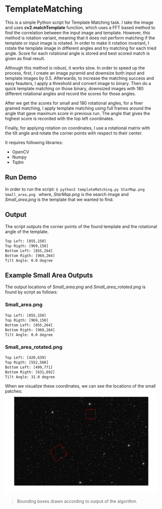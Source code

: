 # TemplateMatching
This is a simple Python script for Template Matching task. I take the image and uses **cv2.matchTemplate** function, which uses a FFT based method to find the correlation between the input image and template. However, this method is rotation variant, meaning that it does not perform matching if the template or input image is rotated. In order to make it rotation invariant, I rotate the template image in different angles and try matching for each tried angle. Score for each rotational angle is stored and best scored match is given as final result.

Although this method is robust, it works slow. In order to speed up the process, first, I create an image pyramid and downsize both input and template images by 0.5. Afterwards, to increase the matching success and easy feauters, I apply a threshold and convert image to binary. Then do a quick template matching on those binary, downsized images with 180 different rotational angles and record the scores for those angles.

After we get the scores for small and 180 rotational angles, for a finer grained matching, I apply template matching using full frames around the angle that gave maximum score in previous run. The angle that gives the highest score is recorded with the top left coordinates.

Finally, for applying rotation on coordinates, I use a rotational matrix with the tilt angle and rotate the corner points with respect to their center. 

It requires following libraries:

- OpenCV
- Numpy
- Tqdm

## Run Demo
In order to run the script:
`$ python3 templateMatching.py StarMap.png Small_area.png `
where, _StarMap.png_ is the search image and _Small_area.png_ is the template that we wanted to find.

## Output
The script outputs the corner points of the found template and the rotational angle of the template.

    Top Left: [855,150]
    Top Rigth: [969,150]
    Bottom Left: [855,264]
    Bottom Rigth: [969,264]
    Tilt Angle: 0.0 degree
    
## Example Small Area Outputs
The output locations of _Small_area.png_ and _Small_area_rotated.png_ is found by scirpt as follows:

### Small_area.png
    Top Left: [855,150] 
    Top Rigth: [969,150]
    Bottom Left: [855,264]
    Bottom Rigth: [969,264]
    Tilt Angle: 0.0 degree
    
### Small_area_rotated.png
    Top Left: [420,639]
    Top Rigth: [552,560]
    Bottom Left: [499,771]
    Bottom Rigth: [631,692]
    Tilt Angle: 31.0 degree
    
When we visualize these coordinates, we can see the locations of the small patches:
![](https://github.com/melihpeker/TemplateMatching/blob/main/Images/output.png)
> Bounding boxes drawn according to output of the algorithm.

    
